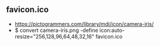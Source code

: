 favicon.ico
--
 - https://pictogrammers.com/library/mdi/icon/camera-iris/
 - $ convert camera-iris.png -define icon:auto-resize="256,128,96,64,48,32,16" favicon.ico



